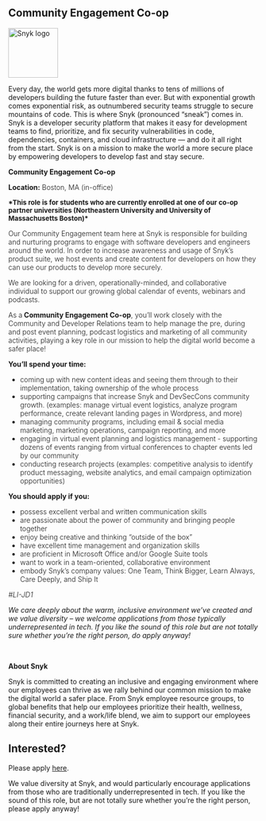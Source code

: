 Community Engagement Co-op
---

<img src="https://res.cloudinary.com/snyk/image/upload/v1537345894/press-kit/brand/logo-black.png" width="100" alt="Snyk logo" />

<div class="content-intro"><p><span style="font-weight: 400;">Every day, the world gets more digital thanks to tens of millions of developers building the future faster than ever. But with exponential growth comes exponential risk, as outnumbered security teams struggle to secure mountains of code. This is where Snyk (pronounced “sneak”) comes in. Snyk is a developer security platform that makes it easy for development teams to find, prioritize, and fix security vulnerabilities in code, dependencies, containers, and cloud infrastructure — and do it all right from the start. Snyk is on a mission to make the world a more secure place by empowering developers to develop fast and stay secure.</span></p></div><p><strong>Community Engagement Co-op</strong></p>
<p><span style="font-weight: 300;"><strong>Location:</strong> Boston, MA (in-office)</span></p>
<p><span style="font-weight: 300;"><span style="font-size: 10pt;"><strong>*This role is for students who are currently enrolled at one of our co-op partner universities (Northeastern University and University of Massachusetts Boston)*</strong></span></span></p>
<p><span style="font-weight: 300;">Our Community Engagement team here at Snyk is responsible for building and nurturing programs to engage with software developers and engineers around the world. In order to increase awareness and usage of Snyk’s product suite, we host events and create content for developers on how they can use our products to develop more securely.&nbsp;</span></p>
<p><span style="font-weight: 300;">We are looking for a driven, operationally-minded, and collaborative individual to support our growing global calendar of events, webinars and podcasts.&nbsp;</span></p>
<p><span style="font-weight: 300;">As a</span><strong> Community Engagement Co-op</strong><span style="font-weight: 300;">, you’ll work closely with the Community and Developer Relations team to help manage the pre, during and post event planning, podcast logistics and marketing of all community activities, playing a key role in our mission to help the digital world become a safer place!</span></p>
<p><strong>You’ll spend your time:</strong><span style="font-weight: 300;"><br></span></p>
<ul>
<li style="font-weight: 300;"><span style="font-weight: 300;">coming up with new content ideas and seeing them through to their implementation, taking ownership of the whole process</span></li>
<li style="font-weight: 300;"><span style="font-weight: 300;">supporting campaigns that increase Snyk and DevSecCons community growth. (examples: manage virtual event logistics, analyze program performance, create relevant landing pages in Wordpress, and more)&nbsp;</span></li>
<li style="font-weight: 300;"><span style="font-weight: 300;">managing community programs, including email &amp; social media marketing, marketing operations, campaign reporting, and more</span></li>
<li style="font-weight: 300;"><span style="font-weight: 300;">engaging in virtual event planning and logistics management - supporting dozens of events ranging from virtual conferences to chapter events led by our community</span></li>
<li style="font-weight: 300;"><span style="font-weight: 300;">conducting research projects (examples: competitive analysis to identify product messaging, website analytics, and email campaign optimization opportunities)&nbsp;</span></li>
</ul>
<p><strong>You should apply if you:</strong><span style="font-weight: 300;"><br></span></p>
<ul>
<li style="font-weight: 300;"><span style="font-weight: 300;">possess excellent verbal and written communication skills</span></li>
<li style="font-weight: 300;"><span style="font-weight: 300;">are passionate about the power of community and bringing people together</span></li>
<li style="font-weight: 300;"><span style="font-weight: 300;">enjoy being creative and thinking “outside of the box”</span></li>
<li style="font-weight: 300;"><span style="font-weight: 300;">have excellent time management and organization skills</span></li>
<li style="font-weight: 300;"><span style="font-weight: 300;">are proficient in Microsoft Office and/or Google Suite tools&nbsp;</span></li>
<li style="font-weight: 300;"><span style="font-weight: 300;">want to work in a team-oriented, collaborative environment</span></li>
<li style="font-weight: 300;"><span style="font-weight: 300;">embody Snyk’s company values: One Team, Think Bigger, Learn Always, Care Deeply, and Ship It&nbsp;</span></li>
</ul>
<p><em><span style="font-weight: 300;">#LI-JD1</span></em></p><div class="content-conclusion"><p><em data-stringify-type="italic">We care deeply about the warm, inclusive environment we’ve created and we value diversity – we welcome applications from those typically underrepresented in tech. If you like the sound of this role but are not totally sure whether you’re the right person, do apply anyway!</em></p>
<p>&nbsp;</p>
<p><strong>About Snyk</strong></p>
<p><strong><span style="font-weight: 400;">Snyk is committed to creating an inclusive and engaging environment where our employees can thrive as we rally behind our common mission to make the digital world a safer place. From Snyk employee resource groups, to global benefits that help our employees prioritize their health, wellness, financial security, and a work/life blend, we aim to support our employees along their entire journeys here at Snyk. </span></strong></p></div>

Interested?
---

Please apply [here](https://boards.greenhouse.io/snyk/jobs/6354367002#app).

We value diversity at Snyk, and would particularly encourage applications from those who are traditionally underrepresented in tech.
If you like the sound of this role, but are not totally sure whether you’re the right person, please apply anyway!
